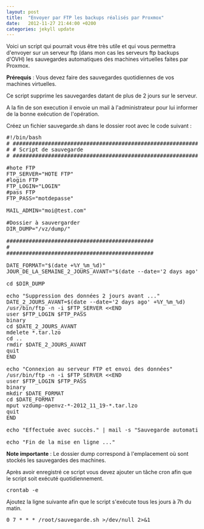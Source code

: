 ```yaml
---
layout: post
title:  "Envoyer par FTP les backups réalisés par Proxmox"
date:   2012-11-27 21:44:00 +0200
categories: jekyll update
---
```

Voici un script qui pourrait vous être très utile et qui vous permettra d'envoyer sur un serveur ftp (dans mon cas les serveurs ftp backups d'OVH) les sauvegardes automatiques des machines virtuelles faites par Proxmox.

<strong>Prérequis</strong> : Vous devez faire des sauvegardes quotidiennes de vos machines virtuelles.

Ce script supprime les sauvegardes datant de plus de 2 jours sur le serveur.

A la fin de son execution il envoie un mail à l'administrateur pour lui informer de la bonne exécution de l'opération.

Créez un fichier sauvegarde.sh dans le dossier root avec le code suivant :
<pre class="brush: shell; gutter: true; first-line: 1; highlight: []; html-script: false">
#!/bin/bash
# ##################################################################
# # Script de sauvegarde
# ##################################################################

#hote FTP
FTP_SERVER=&quot;HOTE FTP&quot;
#login FTP
FTP_LOGIN=&quot;LOGIN&quot;
#pass FTP
FTP_PASS=&quot;motdepasse&quot;

MAIL_ADMIN=&quot;moi@test.com&quot;

#Dossier à sauvergarder
DIR_DUMP=&quot;/vz/dump/&quot;

##############################################
#
##############################################

DATE_FORMAT=&quot;$(date +%Y_%m_%d)&quot;
JOUR_DE_LA_SEMAINE_2_JOURS_AVANT=&quot;$(date --date=&#039;2 days ago&#039; +%w)&quot;

cd $DIR_DUMP

echo &quot;Suppression des données 2 jours avant ...&quot;
DATE_2_JOURS_AVANT=$(date --date=&#039;2 days ago&#039; +%Y_%m_%d)
/usr/bin/ftp -n -i $FTP_SERVER &lt;&lt;END
user $FTP_LOGIN $FTP_PASS
binary
cd $DATE_2_JOURS_AVANT
mdelete *.tar.lzo
cd ..
rmdir $DATE_2_JOURS_AVANT
quit
END

echo &quot;Connexion au serveur FTP et envoi des données&quot;
/usr/bin/ftp -n -i $FTP_SERVER &lt;&lt;END
user $FTP_LOGIN $FTP_PASS
binary
mkdir $DATE_FORMAT
cd $DATE_FORMAT
mput vzdump-openvz-*-2012_11_19-*.tar.lzo
quit
END

echo &quot;Effectuée avec succès.&quot; | mail -s &quot;Sauvegarde automatique du serveur $FTP_LOGIN du $DATE_FORMAT&quot; $MAIL_ADMIN

echo &quot;Fin de la mise en ligne ...&quot;
</pre>

<strong>Note importante</strong> : Le dossier dump correspond à l'emplacement où sont stockés les sauvegardes des machines.

Après avoir enregistré ce script vous devez ajouter un tâche cron afin que le script soit exécuté quotidiennement.
<pre class="brush: shell; gutter: true; first-line: 1; highlight: []; html-script: false">
crontab -e
</pre>
Ajoutez la ligne suivante afin que le script s'exécute tous les jours à 7h du matin.
<pre class="brush: shell; gutter: true; first-line: 1; highlight: []; html-script: false">
0 7 * * * /root/sauvegarde.sh &gt;/dev/null 2&gt;&amp;1
</pre>
